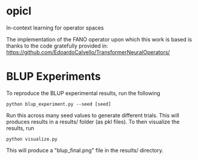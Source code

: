 # opicl
In-context learning for operator spaces

The implementation of the FANO operator upon which this work is based is thanks to the
code gratefully provided in: https://github.com/EdoardoCalvello/TransformerNeuralOperators/

# BLUP Experiments
To reproduce the BLUP experimental results, run the following
```
python blup_experiment.py --seed [seed]
```
Run this across many seed values to generate different trials. This will produces results in a 
results/ folder (as pkl files). To then visualize the results, run
```
python visualize.py
```
This will produce a "blup_final.png" file in the results/ directory.